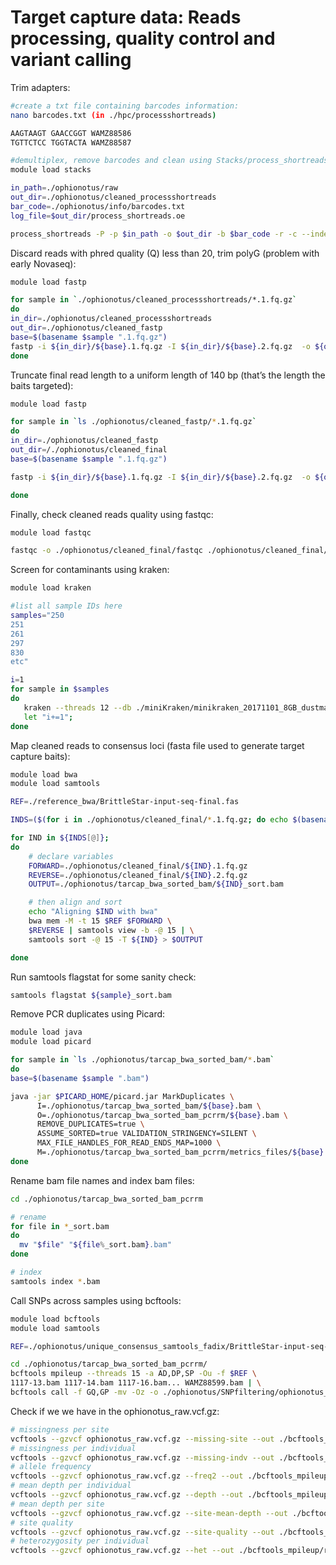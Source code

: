 Target capture data: Reads processing, quality control and variant
calling
================

Trim adapters:

``` bash
#create a txt file containing barcodes information:
nano barcodes.txt (in ./hpc/processshortreads)

AAGTAAGT GAACCGGT WAMZ88586
TGTTCTCC TGGTACTA WAMZ88587

#demultiplex, remove barcodes and clean using Stacks/process_shortreads
module load stacks

in_path=./ophionotus/raw
out_dir=./ophionotus/cleaned_processshortreads
bar_code=./ophionotus/info/barcodes.txt
log_file=$out_dir/process_shortreads.oe

process_shortreads -P -p $in_path -o $out_dir -b $bar_code -r -c --index_index --adapter_1 AGATCGGAAGAGC --adapter_2 AGATCGGAAGAGC --adapter_mm 0 &> $log_file
```

Discard reads with phred quality (Q) less than 20, trim polyG (problem
with early Novaseq):

``` bash
module load fastp

for sample in `./ophionotus/cleaned_processshortreads/*.1.fq.gz`
do
in_dir=./ophionotus/cleaned_processshortreads
out_dir=./ophionotus/cleaned_fastp
base=$(basename $sample ".1.fq.gz")
fastp -i ${in_dir}/${base}.1.fq.gz -I ${in_dir}/${base}.2.fq.gz  -o ${out_dir}/${base}.1.fq.gz -O ${out_dir}/${base}.2.fq.gz -q 20 --trim_poly_g
done
```

Truncate final read length to a uniform length of 140 bp (that’s the
length the baits targeted):

``` bash
module load fastp

for sample in `ls ./ophionotus/cleaned_fastp/*.1.fq.gz`
do
in_dir=./ophionotus/cleaned_fastp
out_dir=/./ophionotus/cleaned_final
base=$(basename $sample ".1.fq.gz")

fastp -i ${in_dir}/${base}.1.fq.gz -I ${in_dir}/${base}.2.fq.gz  -o ${out_dir}/${base}.1.fq.gz -O ${out_dir}/${base}.2.fq.gz -l 140 --max_len1 140 --max_len2 140 -A -G -Q 

done
```

Finally, check cleaned reads quality using fastqc:

``` bash
module load fastqc

fastqc -o ./ophionotus/cleaned_final/fastqc ./ophionotus/cleaned_final/$sample.1.fq.gz ./ophionotus/cleaned_final/$sample.2.fq.gz
```

Screen for contaminants using kraken:

``` bash
module load kraken

#list all sample IDs here
samples="250
251
261
297
830
etc"

i=1
for sample in $samples
do
   kraken --threads 12 --db ./miniKraken/minikraken_20171101_8GB_dustmasked --fastq-input --paired ./ophionotus/cleaned_final/${sample}.1.fq.gz ./ophionotus/cleaned_final/${sample}.2.fq.gz --gzip-compressed > ${sample}_initial.txt
   let "i+=1";
done
```

Map cleaned reads to consensus loci (fasta file used to generate target
capture baits):

``` bash
module load bwa
module load samtools

REF=./reference_bwa/BrittleStar-input-seq-final.fas

INDS=($(for i in ./ophionotus/cleaned_final/*.1.fq.gz; do echo $(basename ${i%.1*}); done))

for IND in ${INDS[@]};
do
    # declare variables
    FORWARD=./ophionotus/cleaned_final/${IND}.1.fq.gz
    REVERSE=./ophionotus/cleaned_final/${IND}.2.fq.gz
    OUTPUT=./ophionotus/tarcap_bwa_sorted_bam/${IND}_sort.bam

    # then align and sort
    echo "Aligning $IND with bwa"
    bwa mem -M -t 15 $REF $FORWARD \
    $REVERSE | samtools view -b -@ 15 | \
    samtools sort -@ 15 -T ${IND} > $OUTPUT

done
```

Run samtools flagstat for some sanity check:

``` bash
samtools flagstat ${sample}_sort.bam
```

Remove PCR duplicates using Picard:

``` bash
module load java
module load picard

for sample in `ls ./ophionotus/tarcap_bwa_sorted_bam/*.bam`
do
base=$(basename $sample ".bam")

java -jar $PICARD_HOME/picard.jar MarkDuplicates \
      I=./ophionotus/tarcap_bwa_sorted_bam/${base}.bam \
      O=./ophionotus/tarcap_bwa_sorted_bam_pcrrm/${base}.bam \
      REMOVE_DUPLICATES=true \
      ASSUME_SORTED=true VALIDATION_STRINGENCY=SILENT \
      MAX_FILE_HANDLES_FOR_READ_ENDS_MAP=1000 \
      M=./ophionotus/tarcap_bwa_sorted_bam_pcrrm/metrics_files/${base}.rmd.bam.metrics
done
```

Rename bam file names and index bam files:

``` bash
cd ./ophionotus/tarcap_bwa_sorted_bam_pcrrm

# rename
for file in *_sort.bam
do
  mv "$file" "${file%_sort.bam}.bam"
done

# index
samtools index *.bam
```

Call SNPs across samples using bcftools:

``` bash
module load bcftools
module load samtools

REF=./ophionotus/unique_consensus_samtools_fadix/BrittleStar-input-seq-final.fas

cd ./ophionotus/tarcap_bwa_sorted_bam_pcrrm/
bcftools mpileup --threads 15 -a AD,DP,SP -Ou -f $REF \
1117-13.bam 1117-14.bam 1117-16.bam... WAMZ88599.bam | \
bcftools call -f GQ,GP -mv -Oz -o ./ophionotus/SNPfiltering/ophionotus_raw.vcf.gz --threads 15
```

Check if we we have in the ophionotus_raw.vcf.gz:

``` bash
# missingness per site
vcftools --gzvcf ophionotus_raw.vcf.gz --missing-site --out ./bcftools_mpileup/raw_vcf_stat
# missingness per individual
vcftools --gzvcf ophionotus_raw.vcf.gz --missing-indv --out ./bcftools_mpileup/raw_vcf_stat
# allele frequency
vcftools --gzvcf ophionotus_raw.vcf.gz --freq2 --out ./bcftools_mpileup/raw_vcf_stat
# mean depth per individual
vcftools --gzvcf ophionotus_raw.vcf.gz --depth --out ./bcftools_mpileup/raw_vcf_stat
# mean depth per site
vcftools --gzvcf ophionotus_raw.vcf.gz --site-mean-depth --out ./bcftools_mpileup/raw_vcf_stat
# site quality
vcftools --gzvcf ophionotus_raw.vcf.gz --site-quality --out ./bcftools_mpileup/raw_vcf_stat 
# heterozygosity per individual
vcftools --gzvcf ophionotus_raw.vcf.gz --het --out ./bcftools_mpileup/raw_vcf_stat
```
